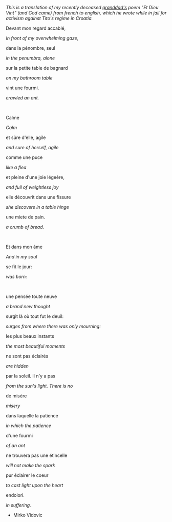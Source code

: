 _This is a translation of my recently deceased [granddad's](https://en.wikipedia.org/wiki/Mirko_Vidovi%C4%87) poem "Et Dieu Vint" (and God came) from french to english, which he wrote while in jail for activism against Tito's regime in Croatia._

Devant mon regard accablé,

_In front of my overwhelming gaze,_

dans la pénombre, seul

_in the penumbra, alone_

sur la petite table de bagnard

_on my bathroom table_

vint une fourmi.

_crawled an ant._

&nbsp;

Calme

_Calm_

et sûre d'elle, agile

_and sure of herself, agile_

comme une puce

_like a flea_

et pleine d'une joie légeère,

_and full of weightless joy_

elle découvrit dans une fissure

_she discovers in a table hinge_

une miete de pain.

_a crumb of bread._

&nbsp;

Et dans mon âme

_And in my soul_

se fit le jour:

_was born:_

&nbsp;

une pensée toute neuve

_a brand new thought_

surgit là où tout fut le deuil:

_surges from where there was only mourning:_

les plus beaux instants

_the most beautiful moments_

ne sont pas éclairés

_are hidden_

par la soleil. Il n'y a pas

_from the sun's light. There is no_

de misére

_misery_

dans laquelle la patience

_in which the patience_

d'une fourmi

_of an ant_

ne trouvera pas une étincelle

_will not make the spark_

pur éclairer le coeur

_to cast light upon the heart_

endolori.

_in suffering._

- Mirko Vidovic

